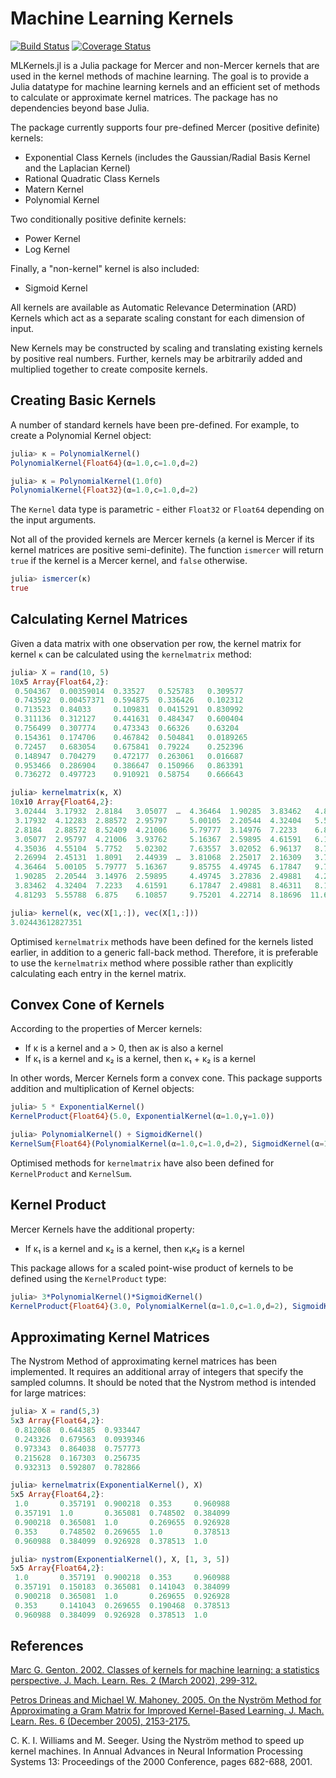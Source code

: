 # Machine Learning Kernels

[![Build Status](https://travis-ci.org/trthatcher/MLKernels.jl.svg?branch=master)](https://travis-ci.org/trthatcher/MLKernels.jl)
[![Coverage Status](https://coveralls.io/repos/trthatcher/MLKernels.jl/badge.svg)](https://coveralls.io/r/trthatcher/MLKernels.jl)

MLKernels.jl is a Julia package for Mercer and non-Mercer kernels that are used in the kernel methods of machine learning. The goal is to provide a Julia datatype for machine learning kernels and an efficient set of methods to calculate or approximate kernel matrices. The package has no dependencies beyond base Julia.

The package currently supports four pre-defined Mercer (positive definite) kernels:

- Exponential Class Kernels (includes the Gaussian/Radial Basis Kernel and the Laplacian Kernel)
- Rational Quadratic Class Kernels
- Matern Kernel
- Polynomial Kernel

Two conditionally positive definite kernels:

- Power Kernel
- Log Kernel

Finally, a "non-kernel" kernel is also included:

- Sigmoid Kernel

All kernels are available as Automatic Relevance Determination (ARD) Kernels which act as a separate scaling constant for each dimension of input.

New Kernels may be constructed by scaling and translating existing kernels by positive real numbers. Further, kernels may be arbitrarily added and multiplied together to create composite kernels.

## Creating Basic Kernels

A number of standard kernels have been pre-defined. For example, to create a Polynomial Kernel object:

```julia
julia> κ = PolynomialKernel()
PolynomialKernel{Float64}(α=1.0,c=1.0,d=2)

julia> κ = PolynomialKernel(1.0f0)
PolynomialKernel{Float32}(α=1.0,c=1.0,d=2)
```

The `Kernel` data type is parametric - either `Float32` or `Float64` depending on the input arguments. 

Not all of the provided kernels are Mercer kernels (a kernel is Mercer if its kernel matrices are positive semi-definite). The function `ismercer` will return `true` if the kernel is a Mercer kernel, and `false` otherwise.

```julia
julia> ismercer(κ)
true
```

## Calculating Kernel Matrices

Given a data matrix with one observation per row, the kernel matrix for kernel `κ` can be calculated using the `kernelmatrix` method:

```julia
julia> X = rand(10, 5)
10x5 Array{Float64,2}:
 0.504367  0.00359014  0.33527   0.525783   0.309577 
 0.743592  0.00457371  0.594875  0.336426   0.102312 
 0.713523  0.84033     0.109831  0.0415291  0.830992 
 0.311136  0.312127    0.441631  0.484347   0.600404 
 0.756499  0.307774    0.473343  0.66326    0.63204  
 0.154361  0.174706    0.467842  0.504841   0.0189265
 0.72457   0.683054    0.675841  0.79224    0.252396 
 0.148947  0.704279    0.472177  0.263061   0.016687 
 0.953466  0.286904    0.386647  0.150966   0.863391 
 0.736272  0.497723    0.910921  0.58754    0.666643 

julia> kernelmatrix(κ, X)
10x10 Array{Float64,2}:
 3.02444  3.17932  2.8184   3.05077  …  4.36464  1.90285  3.83462   4.81293
 3.17932  4.12283  2.88572  2.95797     5.00105  2.20544  4.32404   5.55788
 2.8184   2.88572  8.52409  4.21006     5.79777  3.14976  7.2233    6.875  
 3.05077  2.95797  4.21006  3.93762     5.16367  2.59895  4.61591   6.10857
 4.35036  4.55104  5.7752   5.02302     7.63557  3.02052  6.96137   8.71661
 2.26994  2.45131  1.8091   2.44939  …  3.81068  2.25017  2.16309   3.74812
 4.36464  5.00105  5.79777  5.16367     9.85755  4.49745  6.17847   9.75201
 1.90285  2.20544  3.14976  2.59895     4.49745  3.27836  2.49881   4.22714
 3.83462  4.32404  7.2233   4.61591     6.17847  2.49881  8.46311   8.18696
 4.81293  5.55788  6.875    6.10857     9.75201  4.22714  8.18696  11.6228 

julia> kernel(κ, vec(X[1,:]), vec(X[1,:]))
3.02443612827351
```

Optimised `kernelmatrix` methods have been defined for the kernels listed earlier, in addition to a generic fall-back method. Therefore, it is preferable to use the `kernelmatrix` method where possible rather than explicitly calculating each entry in the kernel matrix.

## Convex Cone of Kernels

According to the properties of Mercer kernels:

- If κ is a kernel and a > 0, then aκ is also a kernel
- If κ₁ is a kernel and κ₂ is a kernel, then κ₁ + κ₂ is a kernel

In other words, Mercer Kernels form a convex cone. This package supports addition and multiplication of Kernel objects:

```julia
julia> 5 * ExponentialKernel()
KernelProduct{Float64}(5.0, ExponentialKernel(α=1.0,γ=1.0))

julia> PolynomialKernel() + SigmoidKernel()
KernelSum{Float64}(PolynomialKernel(α=1.0,c=1.0,d=2), SigmoidKernel(α=1.0,c=1.0))
```

Optimised methods for `kernelmatrix` have also been defined for `KernelProduct` and `KernelSum`.


## Kernel Product

Mercer Kernels have the additional property:

- If κ₁ is a kernel and κ₂ is a kernel, then κ₁κ₂ is a kernel

This package allows for a scaled point-wise product of kernels to be defined using the `KernelProduct` type:

```julia
julia> 3*PolynomialKernel()*SigmoidKernel()
KernelProduct{Float64}(3.0, PolynomialKernel(α=1.0,c=1.0,d=2), SigmoidKernel(α=1.0,c=1.0))
```

## Approximating Kernel Matrices

The Nystrom Method of approximating kernel matrices has been implemented. It requires an additional array of integers that specify the sampled columns. It should be noted that the Nystrom method is intended for large matrices:

```julia
julia> X = rand(5,3)
5x3 Array{Float64,2}:
 0.812068  0.644385  0.933447 
 0.243326  0.679563  0.0939346
 0.973343  0.864038  0.757773 
 0.215628  0.167303  0.256735 
 0.932313  0.592807  0.782866 

julia> kernelmatrix(ExponentialKernel(), X)
5x5 Array{Float64,2}:
 1.0       0.357191  0.900218  0.353     0.960988
 0.357191  1.0       0.365081  0.748502  0.384099
 0.900218  0.365081  1.0       0.269655  0.926928
 0.353     0.748502  0.269655  1.0       0.378513
 0.960988  0.384099  0.926928  0.378513  1.0     

julia> nystrom(ExponentialKernel(), X, [1, 3, 5])
5x5 Array{Float64,2}:
 1.0       0.357191  0.900218  0.353     0.960988
 0.357191  0.150183  0.365081  0.141043  0.384099
 0.900218  0.365081  1.0       0.269655  0.926928
 0.353     0.141043  0.269655  0.190468  0.378513
 0.960988  0.384099  0.926928  0.378513  1.0     
```

## References

[Marc G. Genton. 2002. Classes of kernels for machine learning: a statistics perspective. J. Mach. Learn. Res. 2 (March 2002), 299-312.](http://dl.acm.org/citation.cfm?id=944815)

[Petros Drineas and Michael W. Mahoney. 2005. On the Nyström Method for Approximating a Gram Matrix for Improved Kernel-Based Learning. J. Mach. Learn. Res. 6 (December 2005), 2153-2175.](http://dl.acm.org/citation.cfm?id=1194916)

C. K. I. Williams and M. Seeger. Using the Nyström method to speed up kernel machines. In Annual Advances in Neural Information Processing Systems 13: Proceedings of the 2000 Conference, pages 682-688, 2001.
